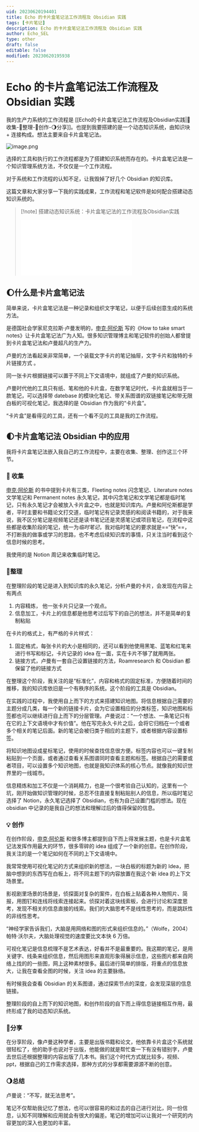 ```yaml
---
uid: 20230620194401
title: Echo 的卡片盒笔记法工作流程及 Obsidian 实践
tags: [卡片笔记]
description: Echo 的卡片盒笔记法工作流程及 Obsidian 实践
author: Echo_SEL
type: other
draft: false
editable: false
modified: 20230620195938
---
```


# Echo 的卡片盒笔记法工作流程及 Obsidian 实践

我的生产力系统的工作流程是 [[Echo的卡片盒笔记法工作流程及Obsidian实践|🌱收集-🌳整理-🌻创作-🌖分享]]。也提到我要搭建的是一个动态知识系统，由知识块 + 连接构成。想法主要来自卡片盒笔记法。

![image.png](https://cdn.pkmer.cn/images/202306201956074.png!pkmer)

选择的工具和执行的工作流程都是为了搭建知识系统而存在的。卡片盒笔记法是一个知识管理系统方法，不仅仅是一个工作流程。

对于系统和工作流程的认知不足，让我毁掉了好几个 Obsidian 的知识库。

这篇文章和大家分享一下我的实践成果，工作流程和笔记软件是如何配合搭建动态知识系统的。

> [!note] 搭建动态知识系统：卡片盒笔记法的工作流程及Obsidian实践
> <iframe src="//player.bilibili.com/player.html?aid=611118023&bvid=BV1C84y1c7hj&cid=1056093105&page=1" scrolling="no" border="0" frameborder="no" framespacing="0" allowfullscreen="true"> </iframe>



## 🌔什么是卡片盒笔记法

简单来说，卡片盒笔记法是一种记录和组织文字笔记，以便于后续创意生成的系统方法。

是德国社会学家尼克拉斯·卢曼发明的，[申克·阿伦斯](https://www.soenkeahrens.de/) 写的《How to take smart notes》让卡片盒笔记法广为人知。很多知识管理博主和笔记软件的创始人都曾提到卡片盒笔记法和卢曼超凡的生产力。

卢曼的方法看起来非常简单，一个装载文字卡片的笔记抽屉，文字卡片和独特的卡片链接方式 。

同一张卡片根据链接可以置于不同上下文语境中，就组成了卢曼的知识系统。

卢曼时代他的工具只有纸、笔和他的卡片盒，在数字笔记时代，卡片盒就相当于一款笔记，可以选择带 datebase 的模块化笔记、带关系图谱的双链接笔记和带无限白板的可视化笔记，我选择的是 Obsidian 作为我的“卡片盒”。

“卡片盒”是看得见的工具，还有一个看不见的工具是我的工作流程。

## 🌓卡片盒笔记法 Obsidian 中的应用

我将卡片盒笔记法嵌入我自己的工作流程中，主要在收集、整理、创作这三个环节。

### 🌱 收集

[申克·阿伦斯](https://www.soenkeahrens.de/) 的书中提到卡片有三类，Fleeting notes 闪念笔记、Literature notes 文学笔记和 Permanent notes 永久笔记，其中闪念笔记和文学笔记都是临时笔记，只有永久笔记才会被放入卡片盒之中，也就是知识库内。卢曼和阿伦斯都是学者，平时主要和书籍论文打交道，临时笔记有记录灵感的和阅读书籍的，对于我来说，我不区分笔记是视频笔记还是读书笔记还是灵感笔记或项目笔记，在流程中这些都是收集阶段的笔记，统一为*临时笔记*，我对临时笔记的要求就是==“快”==，不打断我的做事或学习的思路，也不考虑后续知识库的事情，只关注当时看到这个信息时候的思考。

我使用的是 Notion 周记来收集临时笔记。

### 🌳整理

在整理阶段的笔记是进入到知识库的永久笔记，分析卢曼的卡片，会发现在内容上有两点

1. 内容精炼， 他一张卡片只记录一个观点。
2. 信息加工，卡片上的信息都是他思考过后写下的自己的想法，并不是简单的复制粘贴

在卡片的格式上，有严格的卡片样式：

1. 固定格式，每张卡片的大小是相同的，还可以看到他使用黑笔、蓝笔和红笔来进行书写和标记，卡片记录的 idea 在一面，实在卡片不够了就用两张。
2. 链接方式，卢曼有一套自己设置链接的方法，Roamresearch 和 Obsidian 都保留了他的链接方式

在整理这个阶段，我关注的是“标准化”，内容和格式的固定标准，方便随着时间的推移，我的知识库依旧是一个有秩序的系统。这个阶段的工具是 Obsidian。

在实践的过程中，我使用自上而下的方式来搭建知识地图。将信息根据自己需要的主题分成几类，每一个新的链接卡片，会为它设置相应的分类标签，知识地图和标签都也可以继续进行自上而下的分层管理。卢曼说过：“一个想法、一条笔记只有在它的上下文语境中才有价值”。他在写完永久卡片之后，会将它归档在一个或者多个相关的笔记后面。新的笔记会被归类于相应的主题下，或者根据内容设置标签。

将知识地图设成星标笔记，使用的时候查找信息很方便。标签内容也可以一键复制粘贴到一个页面，或者通过查看关系图谱同时查看主题和标签。根据自己的需要或者项目，可以设置多个知识地图，也就是我知识体系的核心节点。就像我的知识世界里的一线城市。

信息精炼和加工不仅是一个消耗精力，也是一个很考验自己认知的，这里有一个坑，刚开始做知识管理的时候，总忍不住直接复制粘贴别人的信息，所以临时笔记选择了 Notion，永久笔记选择了 Obsidian，也有为自己设置门槛的想法。现在 obsidian 中记录的是我自己的想法和理解过后的值得保留的信息。

### 💡 创作

在创作阶段，[申克·阿伦斯](https://www.soenkeahrens.de/) 和很多博主都提到自下而上得发展主题，也是卡片盒笔记法发挥作用最大的环节，很多零碎的 idea 组成了一个新的创意。在创作阶段，我关注的是一个笔记如何在不同的上下文语境中。

我常常使用可视化笔记的方式来组织新的想法，一块白板的标题为新的 Idea，把脑中想到的东西写在白板上，将不同主题下的内容放置在我这个新 idea 的上下文场景里。

影视剧里场景的场景是，侦探面对复杂的案件，在白板上贴着各种人物照片、简报，用图钉和连线将线索连接起来。侦探对着这块线索板，会进行讨论和深度思考，发现不相关的信息直接的线索。我们的大脑思考不是线性思考的，而是跳跃性的非线性思考。

“神经学家告诉我们，大脑是用网络和图的形式来组织信息的。”（Wolfe，2004）帕特·沃尔夫，大脑处理视觉的速度要比文本快 6 万倍。

可视化笔记是信息梳理不是艺术表达，好看并不是最重要的。我这期的笔记，是用关键字、线条来组织信息，然后用图形来直观形象得展示信息，这些图片都来自网络上找的的一些图，网上这种素材很多。最后进行简单的排版，将重点的信息放大，让我在查看全图的时候，关注 idea 的主要脉络。

有时候我会查看 Obsidian 的关系图谱，通过探索节点的深度，会发现深层的信息链接。

整理阶段的自上而下的知识地图，和创作阶段的自下而上得信息链接相互作用，最终形成了我的动态知识系统。

### 🌻分享

在分享阶段，像卢曼这种学者，主要是出版书籍和论文，他依靠卡片盒这个系统就很轻松了，他的助手也说对于出版，他能做的就是帮忙查一下有没有错别字，卢曼去世后还根据整理的内容出版了几本书。我们这个时代方式就比较多，视频、ppt，根据自己的工作需求选择，那种方式的分享都需要源源不断的创意。

### 🌖总结

卢曼说：“不写，就无法思考”。

笔记不仅帮助我记忆了想法，也可以很容易的和过去的自己进行对比，同一份信息，认知不同理解和应用就会有很大的偏差。笔记的增加可以让我对一个研究的内容更加的深入也更加的丰富。